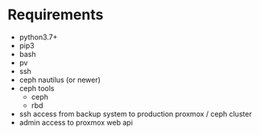 # Requirements
- python3.7+
- pip3
- bash
- pv
- ssh
- ceph nautilus (or newer)
- ceph tools
    - ceph
    - rbd
- ssh access from backup system to production proxmox / ceph cluster
- admin access to proxmox web api
